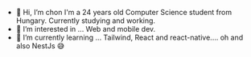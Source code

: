 - 👋 Hi, I’m chon
I'm a 24 years old Computer Science student from Hungary. Currently studying and working.
- 👀 I’m interested in ...
Web and mobile dev.
- 🌱 I’m currently learning ...
Tailwind, React and react-native.... oh and also NestJs 😅

<!---
Chon76/Chon76 is a ✨ special ✨ repository because its `README.md` (this file) appears on your GitHub profile.
You can click the Preview link to take a look at your changes.
--->
